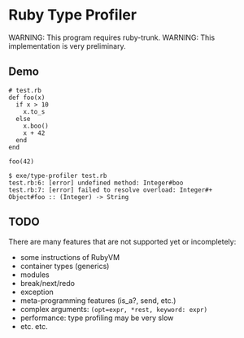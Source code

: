 # Ruby Type Profiler

WARNING: This program requires ruby-trunk.
WARNING: This implementation is very preliminary.

## Demo

```
# test.rb
def foo(x)
  if x > 10
    x.to_s
  else
    x.boo()
    x + 42
  end
end

foo(42)
```

```
$ exe/type-profiler test.rb
test.rb:6: [error] undefined method: Integer#boo
test.rb:7: [error] failed to resolve overload: Integer#+
Object#foo :: (Integer) -> String
```

## TODO

There are many features that are not supported yet or incompletely:

* some instructions of RubyVM
* container types (generics)
* modules
* break/next/redo
* exception
* meta-programming features (is_a?, send, etc.)
* complex arguments: `(opt=expr, *rest, keyword: expr)`
* performance: type profiling may be very slow
* etc. etc.
